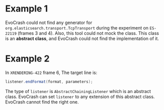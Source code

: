 # Example 1
EvoCrash could not find any generator for `org.elasticsearch.transport.TcpTransport` during the experiment on `ES-22119` (frames 3 and 4). Also, this tool could not mock the class. This class is an **abstract class**, and EvoCrash could not find the implementation of it.

# Example 2
In `XRENDERING-422` frame 6, The target line is:
```java
listener.endFormat(format, parameters);
```
The type of `listener` is `AbstractChainingListener` which is an abstract class. EvoCrash can set `listener` to any extension of this abstract class. EvoCrash cannot find the right one.
